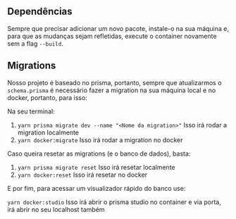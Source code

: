 ## Dependências
Sempre que precisar adicionar um novo pacote, instale-o na sua máquina e, para que as mudanças sejam refletidas, execute o container novamente sem a flag `--build`.

## Migrations
Nosso projeto é baseado no prisma, portanto, sempre que atualizarmos o `schema.prisma` é necessário fazer a migration na sua máquina local e no docker, portanto, para isso:

Na seu terminal:

1. `yarn prisma migrate dev --name "<Nome da migration>"` Isso irá rodar a migration localmente
2. `yarn docker:migrate` Isso irá rodar a migration no docker

Caso queira resetar as migrations (e o banco de dados), basta:

1. `yarn prisma migrate reset` Isso irá resetar localmente
2. `yarn docker:reset` Isso irá resetar no docker

E por fim, para acessar um visualizador rápido do banco use:

`yarn docker:studio` Isso irá abrir o prisma studio no container e via porta, irá abrir no seu localhost também